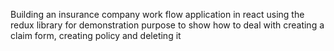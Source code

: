 Building an insurance company work flow application in react using the redux library for demonstration purpose to show how to deal with creating a claim form, creating policy and deleting it
